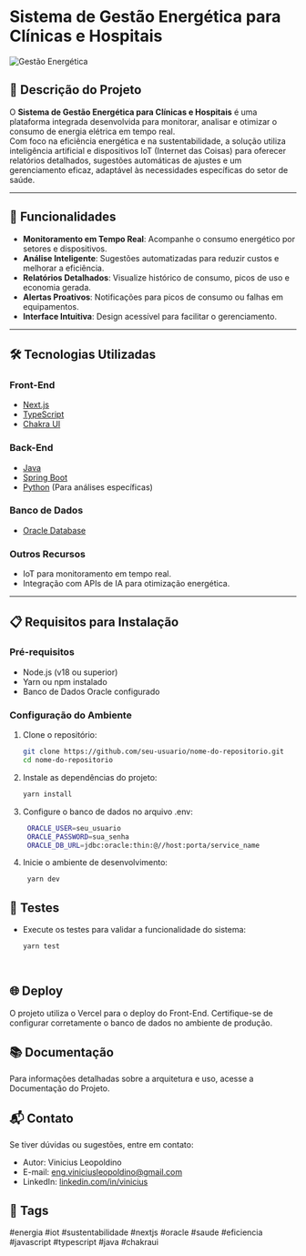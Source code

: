 # Sistema de Gestão Energética para Clínicas e Hospitais  

![Gestão Energética](https://gs-fiap-zeta.vercel.app/home)  

## 📖 Descrição do Projeto  
O **Sistema de Gestão Energética para Clínicas e Hospitais** é uma plataforma integrada desenvolvida para monitorar, analisar e otimizar o consumo de energia elétrica em tempo real.  
Com foco na eficiência energética e na sustentabilidade, a solução utiliza inteligência artificial e dispositivos IoT (Internet das Coisas) para oferecer relatórios detalhados, sugestões automáticas de ajustes e um gerenciamento eficaz, adaptável às necessidades específicas do setor de saúde.  

---

## 🚀 Funcionalidades  

- **Monitoramento em Tempo Real**: Acompanhe o consumo energético por setores e dispositivos.  
- **Análise Inteligente**: Sugestões automatizadas para reduzir custos e melhorar a eficiência.  
- **Relatórios Detalhados**: Visualize histórico de consumo, picos de uso e economia gerada.  
- **Alertas Proativos**: Notificações para picos de consumo ou falhas em equipamentos.  
- **Interface Intuitiva**: Design acessível para facilitar o gerenciamento.  

---

## 🛠️ Tecnologias Utilizadas  

### **Front-End**  
- [Next.js](https://nextjs.org/)  
- [TypeScript](https://www.typescriptlang.org/)  
- [Chakra UI](https://chakra-ui.com/)  

### **Back-End**  
- [Java](https://www.java.com/)  
- [Spring Boot](https://spring.io/projects/spring-boot)  
- [Python](https://www.python.org/) (Para análises específicas)  

### **Banco de Dados**  
- [Oracle Database](https://www.oracle.com/database/)  

### **Outros Recursos**  
- IoT para monitoramento em tempo real.  
- Integração com APIs de IA para otimização energética.  

---

## 📋 Requisitos para Instalação  

### **Pré-requisitos**  
- Node.js (v18 ou superior)  
- Yarn ou npm instalado  
- Banco de Dados Oracle configurado  

### **Configuração do Ambiente**  

1. Clone o repositório:  
   ```bash
   git clone https://github.com/seu-usuario/nome-do-repositorio.git
   cd nome-do-repositorio

2. Instale as dependências do projeto:
   ```bash
   yarn install

3. Configure o banco de dados no arquivo .env:
   ```bash
    ORACLE_USER=seu_usuario  
    ORACLE_PASSWORD=sua_senha  
    ORACLE_DB_URL=jdbc:oracle:thin:@//host:porta/service_name

4. Inicie o ambiente de desenvolvimento:
   ```bash
    yarn dev
   
## 🧪 Testes
- Execute os testes para validar a funcionalidade do sistema:
    ```bash
    yarn test  

         
## 🌐 Deploy
O projeto utiliza o Vercel para o deploy do Front-End. Certifique-se de configurar corretamente o banco de dados no ambiente de produção.

## 📚 Documentação
Para informações detalhadas sobre a arquitetura e uso, acesse a Documentação do Projeto.

## 📬 Contato
Se tiver dúvidas ou sugestões, entre em contato:

- Autor: Vinicius Leopoldino
- E-mail: eng.viniciusleopoldino@gmail.com
- LinkedIn: [linkedin.com/in/vinicius](https://www.linkedin.com/in/vinicius-leopoldino-de-oliveira-9a2194120/)

## 🔖 Tags
#energia #iot #sustentabilidade #nextjs #oracle #saude #eficiencia #javascript #typescript #java #chakraui  





















